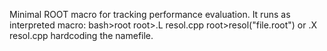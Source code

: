 Minimal ROOT macro for tracking performance evaluation.
It runs as interpreted macro:
  bash>root
  root>.L resol.cpp
  root>resol("file.root")
or .X resol.cpp hardcoding the namefile.
